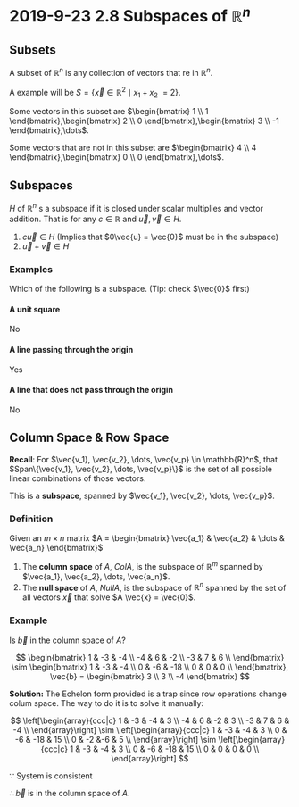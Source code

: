 # 2019-9-23 2.8 Subspaces of $\mathbb{R}^n$
## Subsets
A subset of $\mathbb{R}^n$ is any collection of vectors that re in $\mathbb{R}^n$.

A example will be $S = \{\vec{x} \in \mathbb{R}^2 \mid x_1 + x_2\ = 2\}$.

Some vectors in this subset are $\begin{bmatrix} 1 \\ 1 \end{bmatrix},\begin{bmatrix} 2 \\ 0 \end{bmatrix},\begin{bmatrix} 3 \\ -1 \end{bmatrix},\dots$.

Some vectors that are not in this subset are $\begin{bmatrix} 4 \\ 4 \end{bmatrix},\begin{bmatrix} 0 \\ 0 \end{bmatrix},\dots$.

## Subspaces
$H$ of $\mathbb{R}^n$ s a subspace if it is closed under scalar multiplies and vector addition. That is for  any $c \in \mathbb{R}$ and $\vec{u}, \vec{v} \in H$.

1. $c\vec{u} \in H$ (Implies that $0\vec{u} = \vec{0}$ must be in the subspace)
2. $\vec{u} + \vec{v} \in H$

### Examples
Which of the following is a subspace. (Tip: check $\vec{0}$ first)

#### A unit square
No

#### A line passing through the origin
Yes

#### A line that does not pass through the origin
No

## Column Space & Row Space
**Recall**: For $\vec{v_1}, \vec{v_2}, \dots, \vec{v_p} \in \mathbb{R}^n$, that $Span\{\vec{v_1}, \vec{v_2}, \dots, \vec{v_p}\}$ is the set of all possible linear combinations of those vectors.

This is a **subspace**, spanned by $\vec{v_1}, \vec{v_2}, \dots, \vec{v_p}$.

### Definition
Given an $m \times n$ matrix $A = \begin{bmatrix} \vec{a_1} & \vec{a_2} & \dots & \vec{a_n} \end{bmatrix}$

1. The **column space** of $A$, $Col A$, is the subspace of $\mathbb{R}^m$ spanned by $\vec{a_1}, \vec{a_2}, \dots, \vec{a_n}$.
2. The **null space** of $A$, $Null A$, is the subspace of $\mathbb{R}^n$ spanned by the set of all vectors $\vec{x}$ that solve $A \vec{x} = \vec{0}$.

### Example
Is $\vec{b}$ in the column space of $A$?

$$
\begin{bmatrix}
  1 & -3 & -4 \\
  -4 & 6 & -2 \\
  -3 & 7 & 6 \\
\end{bmatrix} \sim \begin{bmatrix}
  1 & -3 & -4 \\
  0 & -6 & -18 \\
  0 & 0 & 0 \\
\end{bmatrix}, \vec{b} = \begin{bmatrix}
  3 \\ 3 \\ -4
\end{bmatrix}
$$

**Solution:** The Echelon form provided is a trap since row operations change colum space. The way to do it is to solve it manually:

$$
\left[\begin{array}{ccc|c}
  1 & -3 & -4 & 3 \\
  -4 & 6 & -2 & 3 \\
  -3 & 7 & 6 & -4 \\
\end{array}\right] \sim \left[\begin{array}{ccc|c}
  1 & -3 & -4 & 3 \\
  0 & -6 & -18 & 15 \\
  0 & -2 &-6 & 5 \\
\end{array}\right] \sim \left[\begin{array}{ccc|c}
  1 & -3 & -4 & 3 \\
  0 & -6 & -18 & 15 \\
  0 & 0 & 0 & 0 \\
\end{array}\right]
$$

$\because$ System is consistent

$\therefore \vec{b}$ is in the column space of $A$.
